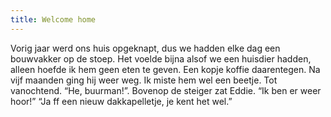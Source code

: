 ```yaml
---
title: Welcome home
---
```

Vorig jaar werd ons huis opgeknapt, dus we hadden elke dag een bouwvakker op de stoep. Het voelde bijna alsof we een huisdier hadden, alleen hoefde ik hem geen eten te geven. Een kopje koffie daarentegen. Na vijf maanden ging hij weer weg. Ik miste hem wel een beetje. Tot vanochtend. “He, buurman!”. Bovenop de steiger zat Eddie. “Ik ben er weer hoor!” “Ja ff een nieuw dakkapelletje, je kent het wel.”
